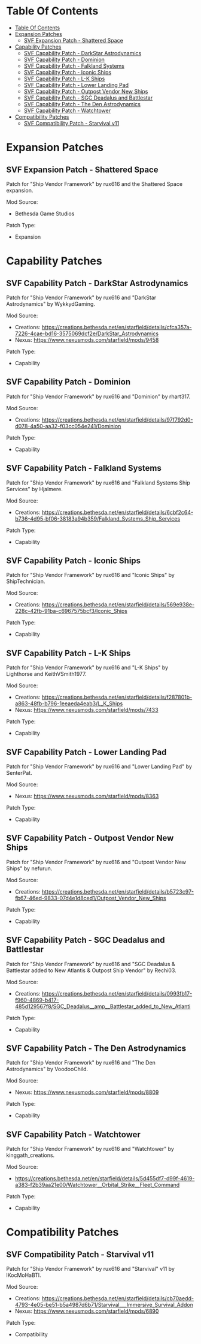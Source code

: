 Table Of Contents
=================
- [Table Of Contents](#table-of-contents)
- [Expansion Patches](#expansion-patches)
    - [SVF Expansion Patch - Shattered Space](#svf-expansion-patch---shattered-space)
- [Capability Patches](#capability-patches)
    - [SVF Capability Patch - DarkStar Astrodynamics](#svf-capability-patch---darkstar-astrodynamics)
    - [SVF Capability Patch - Dominion](#svf-capability-patch---dominion)
    - [SVF Capability Patch - Falkland Systems](#svf-capability-patch---falkland-systems)
    - [SVF Capability Patch - Iconic Ships](#svf-capability-patch---iconic-ships)
    - [SVF Capability Patch - L-K Ships](#svf-capability-patch---l-k-ships)
    - [SVF Capability Patch - Lower Landing Pad](#svf-capability-patch---lower-landing-pad)
    - [SVF Capability Patch - Outpost Vendor New Ships](#svf-capability-patch---outpost-vendor-new-ships)
    - [SVF Capability Patch - SGC Deadalus and Battlestar](#svf-capability-patch---sgc-deadalus-and-battlestar)
    - [SVF Capability Patch - The Den Astrodynamics](#svf-capability-patch---the-den-astrodynamics)
    - [SVF Capability Patch - Watchtower](#svf-capability-patch---watchtower)
- [Compatibility Patches](#compatibility-patches)
    - [SVF Compatibility Patch - Starvival v11](#svf-compatibility-patch---starvival-v11)


Expansion Patches
=================

SVF Expansion Patch - Shattered Space
-----
Patch for "Ship Vendor Framework" by rux616 and the Shattered Space expansion.

Mod Source:
- Bethesda Game Studios

Patch Type:
- Expansion


Capability Patches
==================

SVF Capability Patch - DarkStar Astrodynamics
-----
Patch for "Ship Vendor Framework" by rux616 and "DarkStar Astrodynamics" by WykkydGaming.

Mod Source:
- Creations: https://creations.bethesda.net/en/starfield/details/cfca357a-7226-4cae-bd16-3575069dcf2e/DarkStar_Astrodynamics
- Nexus: https://www.nexusmods.com/starfield/mods/9458

Patch Type:
- Capability


SVF Capability Patch - Dominion
-----
Patch for "Ship Vendor Framework" by rux616 and "Dominion" by rhart317.

Mod Source:
- Creations: https://creations.bethesda.net/en/starfield/details/97f792d0-d078-4a50-aa32-f03cc054e241/Dominion

Patch Type:
- Capability


SVF Capability Patch - Falkland Systems
-----
Patch for "Ship Vendor Framework" by rux616 and "Falkland Systems Ship Services" by Hjalmere.

Mod Source:
- Creations: https://creations.bethesda.net/en/starfield/details/6cbf2c64-b736-4d95-bf06-38183a94b359/Falkland_Systems_Ship_Services

Patch Type:
- Capability


SVF Capability Patch - Iconic Ships
-----
Patch for "Ship Vendor Framework" by rux616 and "Iconic Ships" by ShipTechnician.

Mod Source:
- Creations: https://creations.bethesda.net/en/starfield/details/569e938e-228c-42fb-91ba-c6967575bcf3/Iconic_Ships

Patch Type:
- Capability


SVF Capability Patch - L-K Ships
-----
Patch for "Ship Vendor Framework" by rux616 and "L-K Ships" by Lighthorse and KeithVSmith1977.

Mod Source:
- Creations: https://creations.bethesda.net/en/starfield/details/f287801b-a863-48fb-b796-1eeaeda4eab3/L_K_Ships
- Nexus: https://www.nexusmods.com/starfield/mods/7433

Patch Type:
- Capability


SVF Capability Patch - Lower Landing Pad
-----
Patch for "Ship Vendor Framework" by rux616 and "Lower Landing Pad" by SenterPat.

Mod Source:
- Nexus: https://www.nexusmods.com/starfield/mods/8363

Patch Type:
- Capability


SVF Capability Patch - Outpost Vendor New Ships
-----
Patch for "Ship Vendor Framework" by rux616 and "Outpost Vendor New Ships" by nefurun.

Mod Source:
- Creations: https://creations.bethesda.net/en/starfield/details/b5723c97-fb67-46ed-9833-07d4e1d8ced1/Outpost_Vendor_New_Ships

Patch Type:
- Capability


SVF Capability Patch - SGC Deadalus and Battlestar
-----
Patch for "Ship Vendor Framework" by rux616 and "SGC Deadalus & Battlestar added to New Atlantis & Outpost Ship Vendor" by Rechi03.

Mod Source:
- Creations: https://creations.bethesda.net/en/starfield/details/0993fb17-f960-4869-b417-485d129567f8/SGC_Deadalus__amp__Battlestar_added_to_New_Atlanti

Patch Type:
- Capability


SVF Capability Patch - The Den Astrodynamics
-----
Patch for "Ship Vendor Framework" by rux616 and "The Den Astrodynamics" by VoodooChild.

Mod Source:
- Nexus: https://www.nexusmods.com/starfield/mods/8809

Patch Type:
- Capability


SVF Capability Patch - Watchtower
-----
Patch for "Ship Vendor Framework" by rux616 and "Watchtower" by kinggath_creations.

Mod Source:
- https://creations.bethesda.net/en/starfield/details/5d455df7-d99f-4619-a383-f2b39aa21e00/Watchtower__Orbital_Strike__Fleet_Command

Patch Type:
- Capability


Compatibility Patches
=====================

SVF Compatibility Patch - Starvival v11
-----
Patch for "Ship Vendor Framework" by rux616 and "Starvival" v11 by lKocMoHaBTl.

Mod Source:
- Creations: https://creations.bethesda.net/en/starfield/details/cb70aedd-4793-4e05-be51-b5a4987d6b71/Starvival___Immersive_Survival_Addon
- Nexus: https://www.nexusmods.com/starfield/mods/6890

Patch Type:
- Compatibility
